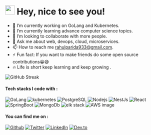
<h1><img src="https://emojis.slackmojis.com/emojis/images/1593555389/9579/blob_excited.gif?1593555389" width="30"/> Hey, nice to see you!</h1>

- 🔭 I’m currently working on GoLang and Kubernetes.
- 🌱 I’m currently learning advance computer science topics.
- 👯 I’m looking to collaborate with more people.
- 💬 Ask me about web, devops, cloud, microservices.
- 📫 How to reach me rahulparida933@gmail.com.
- ⚡ Fun fact: If you want to make friends do some open source contributions😀😅
- 🔥 Life is short keep learning and keep growing .

![GitHub Streak](https://github-readme-streak-stats.herokuapp.com/?user=Rahul-D78&theme=default)

<h4>Tech stacks I code with :</h4>
<p>
    <img alt="GoLang" src="https://img.shields.io/badge/-GoLang-181A18?style=flat-square&logo=go&logoColor=87CEEB" />
    <img alt="kubernetes" src="https://img.shields.io/badge/-Kubernetes-0000FF?style=flat-square&logo=kubernetes&logoColor=white" />
    <img alt="PostgreSQL" src="https://img.shields.io/badge/-PostgreSQL-181A18?style=flat-square&logo=postgresql&logoColor=87CEEB" />
    <img alt="Nodejs" src="https://img.shields.io/badge/-Nodejs-43853d?style=flat-square&logo=Node.js&logoColor=white" />
    <img alt="NestJs" src="https://img.shields.io/badge/-NestJs-181A18?style=flat-square&logo=nestjs&logoColor=FF0000" />
    <img alt="React" src="https://img.shields.io/badge/-React-0000FF?style=flat-square&logo=react&logoColor=white" />
    <img alt="SpringBoot" src="https://img.shields.io/badge/-SpringBoot-43853d?style=flat-square&logo=spring&logoColor=white"/>
    <img alt="MongoDb" src="https://img.shields.io/badge/-MongoDb-43853d?style=flat-square&logo=mongodb&logoColor=white" />
    <img alt="elk stack" src="https://img.shields.io/badge/-ELK%20Stack-6610f2?style=flat-square&logo=elasticsearch&logoColor=87CEEB" />
    <img alt="AWS image" src="https://img.shields.io/badge/-AWS-FFA500?style=flat-square&logo=amazon-aws&logoColor=white" />
</p>

<h4>You can find me on :</h4>
    <p> <a href="https://github.com/Rahul-D78" target="_blank"><img alt="Github" src="https://img.shields.io/badge/GitHub-%2312100E.svg?&style=for-the-badge&logo=Github&logoColor=white" /></a>
        <a href="https://twitter.com/RahulKu36162566" target="_blank"><img alt="Twitter" src="https://img.shields.io/badge/twitter-%231DA1F2.svg?&style=for-the-badge&logo=twitter&logoColor=white" /></a> 
        <a href="https://www.linkedin.com/in/rahul-kumar-484354195/" target="_blank"><img alt="LinkedIn" src="https://img.shields.io/badge/linkedin-%230077B5.svg?&style=for-the-badge&logo=linkedin&logoColor=white" /></a> 
  <a href="https://dev.to/rahulku48837211" target="_blank"><img alt="Dev.to" src="https://img.shields.io/badge/Dev.to-00529B.svg?&style=for-the-badge&logo=dev.to&logoColor=white" /></a>
</p>
